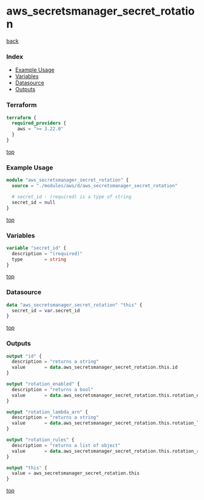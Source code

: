 # aws_secretsmanager_secret_rotation

[back](../aws.md)

### Index

- [Example Usage](#example-usage)
- [Variables](#variables)
- [Datasource](#datasource)
- [Outputs](#outputs)

### Terraform

```terraform
terraform {
  required_providers {
    aws = ">= 3.22.0"
  }
}
```

[top](#index)

### Example Usage

```terraform
module "aws_secretsmanager_secret_rotation" {
  source = "./modules/aws/d/aws_secretsmanager_secret_rotation"

  # secret_id - (required) is a type of string
  secret_id = null
}
```

[top](#index)

### Variables

```terraform
variable "secret_id" {
  description = "(required)"
  type        = string
}
```

[top](#index)

### Datasource

```terraform
data "aws_secretsmanager_secret_rotation" "this" {
  secret_id = var.secret_id
}
```

[top](#index)

### Outputs

```terraform
output "id" {
  description = "returns a string"
  value       = data.aws_secretsmanager_secret_rotation.this.id
}

output "rotation_enabled" {
  description = "returns a bool"
  value       = data.aws_secretsmanager_secret_rotation.this.rotation_enabled
}

output "rotation_lambda_arn" {
  description = "returns a string"
  value       = data.aws_secretsmanager_secret_rotation.this.rotation_lambda_arn
}

output "rotation_rules" {
  description = "returns a list of object"
  value       = data.aws_secretsmanager_secret_rotation.this.rotation_rules
}

output "this" {
  value = aws_secretsmanager_secret_rotation.this
}
```

[top](#index)